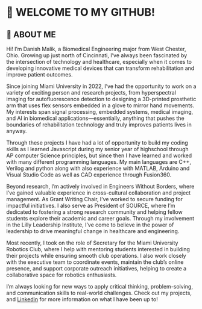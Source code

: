 # 🚀 WELCOME TO MY GITHUB!  

## 🌟 ABOUT ME  

Hi! I’m Danish Malik, a Biomedical Engineering major from West Chester, Ohio. Growing up just north of Cincinnati, I’ve always been fascinated by the intersection of technology and healthcare, especially when it comes to developing innovative medical devices that can transform rehabilitation and improve patient outcomes.

Since joining Miami University in 2022, I’ve had the opportunity to work on a variety of exciting person and research projects, from hyperspectral imaging for autofluorescence detection to designing a 3D-printed prosthetic arm that uses flex sensors embedded in a glove to mirror hand movements. My interests span signal processing, embedded systems, medical imaging, and AI in biomedical applications—essentially, anything that pushes the boundaries of rehabilitation technology and truly improves patients lives in anyway.  

Through these projects I have had a lot of opportunity to build my coding skills as I learned Javascript during my senior year of highschool through AP computer Science principles, but since then I have learned and worked with many different programming languages. My main languages are C++, Verilog and python along with also experience with MATLAB, Arduino and Visual Studio Code as well as CAD experience through Fusion360.

Beyond research, I’m actively involved in Engineers Without Borders, where I’ve gained valuable experience in cross-cultural collaboration and project management. As Grant Writing Chair, I’ve worked to secure funding for impactful initiatives. I also serve as President of SOURCE, where I’m dedicated to fostering a strong research community and helping fellow students explore their academic and career goals. Through my involvement in the Lilly Leadership Institute, I’ve come to believe in the power of leadership to drive meaningful change in healthcare and engineering.

Most recently, I took on the role of Secretary for the Miami University Robotics Club, where I help with mentoring students interested in building their projects while ensuring smooth club operations. I also work closely with the executive team to coordinate events, maintain the club’s online presence, and support corporate outreach initiatives, helping to create a collaborative space for robotics enthusiasts.

I’m always looking for new ways to apply critical thinking, problem-solving, and communication skills to real-world challenges. Check out my projects, and [Linkedin](https://www.linkedin.com/in/muhammad-d-malik/) for more information on what I have been up to! 

<!---
malik21112/malik21112 is a ✨ special ✨ repository because its `README.md` (this file) appears on your GitHub profile.
You can click the Preview link to take a look at your changes.
--->
